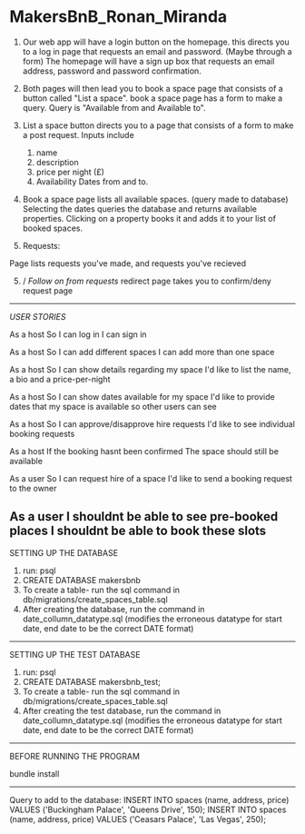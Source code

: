 # MakersBnB_Ronan_Miranda

1. Our web app will have a login button on the homepage. this directs you to a log in page that requests an email and password. (Maybe through a form)
The homepage will have a sign up box that requests an email address, password and password confirmation. 

2. Both pages will then lead you to book a space page that consists of a button called "List a space". 
book a space page has a form to make a query. Query is "Available from and Available to". 

3. List a space button directs you to a page that consists of a form to make a post request. 
    Inputs include
    1. name
    2. description
    3. price per night (£)
    4. Availability Dates from and to.

4. Book a space page lists all available spaces. (query made to database) Selecting the dates queries the database and returns available properties. 
Clicking on a property books it and adds it to your list of booked spaces.

5. Requests:

Page lists requests you've made, and requests you've recieved

5. / *Follow on from requests*
redirect page takes you to confirm/deny request page


------------------------------------------------------------------------------------------------------------
*USER STORIES*

As a host
So I can log in
I can sign in

<!-- As a host
So I can add my spaces
I can list a new space --> 

As a host
So I can add different spaces
I can add more than one space

As a host
So I can show details regarding my space
I'd like to list the name, a bio and a price-per-night

As a host
So I can show dates available for my space
I'd like to provide dates that my space is available so other
users can see

As a host
So I can approve/disapprove hire requests
I'd like to see individual booking requests

As a host
If the booking hasnt been confirmed
The space should still be available

As a user
So I can request hire of a space
I'd like to send a booking request to the owner

As a user
I shouldnt be able to see pre-booked places
I shouldnt be able to book these slots
------------------------------------------------------------------------------------------------------------

SETTING UP THE DATABASE
1. run: psql
2. CREATE DATABASE makersbnb
3. To create a table- run the sql command in db/migrations/create_spaces_table.sql
4. After creating the database, run the command in date_collumn_datatype.sql (modifies the erroneous datatype for start date, end date to be the correct DATE format)
___

SETTING UP THE TEST DATABASE
1. run: psql
2. CREATE DATABASE makersbnb_test;
3. To create a table- run the sql command in db/migrations/create_spaces_table.sql
4. After creating the test database, run the command in date_collumn_datatype.sql (modifies the erroneous datatype for start date, end date to be the correct DATE format)
-------------------------------

BEFORE RUNNING THE PROGRAM

bundle install

-------------------------------

Query to add to the database: INSERT INTO spaces (name, address, price) VALUES ('Buckingham Palace', 'Queens Drive', 150);
                              INSERT INTO spaces (name, address, price) VALUES ('Ceasars Palace', 'Las Vegas', 250);
